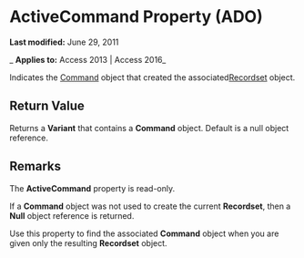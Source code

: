 
# ActiveCommand Property (ADO)

 **Last modified:** June 29, 2011

 _ **Applies to:** Access 2013 | Access 2016_



Indicates the [Command](64f4ef03-f858-c004-b891-0c96d13a5e6e.md) object that created the associated[Recordset](0f963bf8-f066-dc8a-b754-f427de712df1.md) object.

## Return Value

Returns a  **Variant** that contains a **Command** object. Default is a null object reference.


## Remarks

The  **ActiveCommand** property is read-only.

If a  **Command** object was not used to create the current **Recordset**, then a **Null** object reference is returned.

Use this property to find the associated  **Command** object when you are given only the resulting **Recordset** object.

